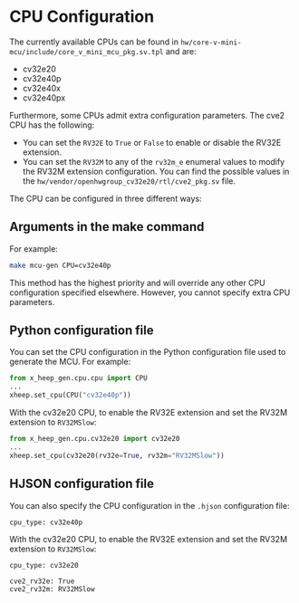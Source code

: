 # CPU Configuration

The currently available CPUs can be found in `hw/core-v-mini-mcu/include/core_v_mini_mcu_pkg.sv.tpl` and are:
- cv32e20
- cv32e40p
- cv32e40x
- cv32e40px

Furthermore, some CPUs admit extra configuration parameters. The cve2 CPU has the following:
- You can set the `RV32E` to `True` or `False` to enable or disable the RV32E extension.
- You can set the `RV32M` to any of the `rv32m_e` enumeral values to modify the RV32M extension configuration. You can find the possible values in the `hw/vendor/openhwgroup_cv32e20/rtl/cve2_pkg.sv` file.

The CPU can be configured in three different ways:

## Arguments in the make command

For example:

```bash
make mcu-gen CPU=cv32e40p
```

This method has the highest priority and will override any other CPU configuration specified elsewhere.
However, you cannot specify extra CPU parameters.

## Python configuration file

You can set the CPU configuration in the Python configuration file used to generate the MCU. For example:

```python
from x_heep_gen.cpu.cpu import CPU
...
xheep.set_cpu(CPU("cv32e40p"))
```

With the cv32e20 CPU, to enable the RV32E extension and set the RV32M extension to `RV32MSlow`:

```python
from x_heep_gen.cpu.cv32e20 import cv32e20
...
xheep.set_cpu(cv32e20(rv32e=True, rv32m="RV32MSlow"))
```

## HJSON configuration file

You can also specify the CPU configuration in the `.hjson` configuration file:

```
cpu_type: cv32e40p
```

With the cv32e20 CPU, to enable the RV32E extension and set the RV32M extension to `RV32MSlow`:

```
cpu_type: cv32e20

cve2_rv32e: True
cve2_rv32m: RV32MSlow
```
